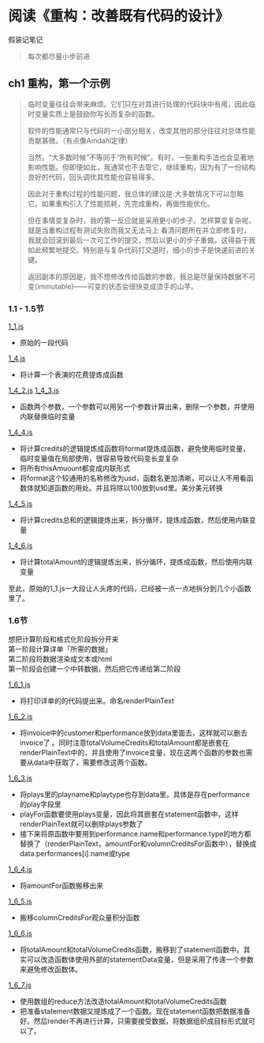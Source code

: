 # 阅读《重构：改善既有代码的设计》
假装记笔记
> 每次都尽量小步前进

## ch1 重构，第一个示例

>临时变量往往会带来麻烦。它们只在对其进行处理的代码块中有用，因此临时变量实质上是鼓励你写长而复杂的函数。
>
>软件的性能通常只与代码的一小部分相关，改变其他的部分往往对总体性能贡献甚微。（有点像Amdahl定律）                 
>
>当然，“大多数时候”不等同于“所有时候”。有时，一些重构手法也会显著地 影响性能。但即便如此，我通常也不去管它，继续重构，因为有了一份结构良好的代码，回头调优其性能也容易得多。 
>
>因此对于重构过程的性能问题，我总体的建议是:大多数情况下可以忽略它。如果重构引入了性能损耗，先完成重构，再做性能优化。
>
>但在事情变复杂时，我的第一反应就是采用更小的步子。怎样算变复杂呢，就是当重构过程有测试失败而我又无法马上 看清问题所在并立即修复时，我就会回滚到最后一次可工作的提交，然后以更小的步子重做。这得益于我如此频繁地提交。特别是与复杂代码打交道时，细小的步子是快速前进的关键。 
>
>返回副本的原因是，我不想修改传给函数的参数，我总是尽量保持数据不可变(immutable)——可变的状态会很快变成烫手的山芋。

### 1.1 - 1.5节

[1_1.js](./ch1/1_1.js)
* 原始的一段代码

[1_4.js](./ch1/1_4.js)
* 将计算一个表演的花费提炼成函数

[1_4_2.js](./ch1/1_4_2.js) [1_4_3.js](./ch1/1_4_3.js)
* 函数两个参数，一个参数可以用另一个参数计算出来，删除一个参数，并使用内联替换临时变量

[1_4_4.js](./ch1/1_4_4.js)
* 将计算credits的逻辑提炼成函数将format提炼成函数，避免使用临时变量，临时变量值在局部使用，很容易导致代码变长变复杂
* 将所有thisAmuount都变成内联形式
* 将format这个较通用的名称修改为usd，函数名更加清晰，可以让人不用看函数体就知道函数的用处。并且将除以100放到usd里。美分美元转换

[1_4_5.js](./ch1/1_4_5.js)
* 将计算credits总和的逻辑提炼出来，拆分循环，提炼成函数，然后使用内联变量

[1_4_6.js](./ch1/1_4_6.js)
* 将计算totalAmount的逻辑提炼出来，拆分循环，提炼成函数，然后使用内联变量

至此，原始的1_1.js一大段让人头疼的代码，已经被一点一点地拆分到几个小函数里了。

### 1.6节 
想把计算阶段和格式化阶段拆分开来    
第一阶段计算详单「所需的数据」  
第二阶段将数据渲染成文本或html  
第一阶段会创建一个中转数据，然后把它传递给第二阶段

[1_6_1.js](./ch1/1_6_1.js)
* 将打印详单的的代码提出来。命名renderPlainText

[1_6_2.js](./ch1/1_6_2.js)
* 将invoice中的customer和performance放到data里面去，这样就可以删去invoice了 。同时注意totalVolumeCredits和totalAmount都是嵌套在renderPlainText中的，并且使用了invoice变量，现在这两个函数的参数也需要从data中获取了，需要修改这两个函数。

[1_6_3.js](./ch1/1_6_3.js)
* 将plays里的playname和playtype也存到data里。具体是存在performance的play字段里
* playFor函数要使用plays变量，因此将其嵌套在statement函数中，这样renderPlainText就可以删除plays参数了
* 接下来将原函数中要用到performance.name和performance.type的地方都替换了（renderPlainText，amountFor和volumnCreditsFor函数中），替换成data.performances[i].name或type

[1_6_4.js](./ch1/1_6_4.js)
* 将amountFor函数搬移出来

[1_6_5.js](./ch1/1_6_5.js)
* 搬移columnCreditsFor观众量积分函数

[1_6_6.js](./ch1/1_6_6.js)
* 将totalAmount和totalVolumeCredits函数，搬移到了statement函数中。其实可以改造函数体使用外部的statementData变量，但是采用了传递一个参数来避免修改函数体。

[1_6_7.js](./ch1/1_6_7.js)
* 使用数组的reduce方法改造totalAmount和totalVolumeCredits函数
* 把准备statement数据又提炼成了一个函数。现在statement函数把数据准备好。然后render不再进行计算，只需要接受数据，将数据组织成目标形式就可以了。
